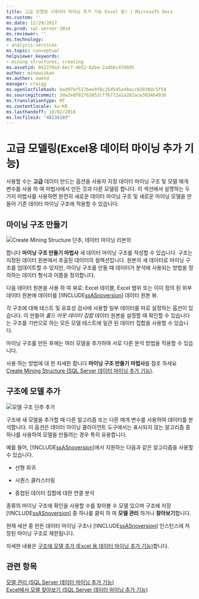 ```yaml
---
title: 고급 모델링 (데이터 마이닝 추가 기능 Excel 용) | Microsoft Docs
ms.custom: ''
ms.date: 12/29/2017
ms.prod: sql-server-2014
ms.reviewer: ''
ms.technology:
- analysis-services
ms.topic: conceptual
helpviewer_keywords:
- mining structures, creating
ms.assetid: 042270a3-6ec7-4b52-b2ba-2adb6c4740d5
author: minewiskan
ms.author: owend
manager: craigg
ms.openlocfilehash: bad97bf517bee9f8c2545d5a48acc02830dc5f58
ms.sourcegitcommit: 3da2edf82763852cff6772a1a282ace3034b4936
ms.translationtype: MT
ms.contentlocale: ko-KR
ms.lasthandoff: 10/02/2018
ms.locfileid: "48134103"
---
```

# <a name="advanced-modeling-data-mining-add-ins-for-excel"></a>고급 모델링(Excel용 데이터 마이닝 추가 기능)
  사용할 수는 **고급** 데이터 만드는 옵션을 사용자 지정 데이터 마이닝 구조 및 모델 매개 변수를 사용 하 여 마법사에서 만든 것과 다른 모델링 합니다. 이 섹션에서 설명하는 두 가지 마법사를 사용하면 완전히 새로운 데이터 마이닝 구조 및 새로운 마이닝 모델을 만들어 기존 데이터 마이닝 구조에 적용할 수 있습니다.  
  
## <a name="create-mining-structure"></a>마이닝 구조 만들기  
 ![Create Mining Structure 단추, 데이터 마이닝 리본의](media/dmc-createstruct.gif "Create Mining Structure 단추, 데이터 마이닝 리본 메뉴")  
  
 합니다 **마이닝 구조 만들기 마법사** 새 데이터 마이닝 구조를 작성할 수 있습니다. 구조는 지정된 데이터 원본에서 추출된 데이터의 컬렉션입니다.  원본의 새 데이터로 마이닝 구조를 업데이트할 수 있지만, 마이닝 구조를 만들 때 데이터가 분석에 사용되는 방법을 정의하는 데이터 형식과 이름을 정의합니다.  
  
 다음 데이터 원본을 사용 하 여 뷰로: Excel 테이블, Excel 범위 또는 이미 정의 된 외부 데이터 원본에 데이터를 [!INCLUDE[ssASnoversion](../includes/ssasnoversion-md.md)] 데이터 원본 뷰.  
  
 각 구조에 대해 테스트 및 유효성 검사에 사용할 일부 데이터를 따로 설정하는 옵션이 있습니다. 이 만들어 *홀드 아웃 데이터 집합* 데이터 원본을 설정할 때 확인할 수 있습니다는 구조를 기반으로 하는 모든 모델 테스트에 일관 된 데이터 집합을 사용할 수 있습니다.  
  
 마이닝 구조를 만든 후에는 여러 모델을 추가하여 서로 다른 분석 방법을 적용할 수 있습니다.  
  
 사용 하는 방법에 대 한 자세한 합니다 **마이닝 구조 만들기 마법사**를 참조 하세요 [Create Mining Structure &#40;SQL Server 데이터 마이닝 추가 기능&#41;](create-mining-structure-sql-server-data-mining-add-ins.md).  
  
## <a name="add-model-to-structure"></a>구조에 모델 추가  
 ![모델 구조 단추 추가](media/dmc-addmodel.gif "구조 단추에 모델 추가")  
  
 구조에 새 모델을 추가할 때 다른 알고리즘 또는 다른 매개 변수를 사용하여 데이터를 분석합니다. 이 옵션은 데이터 마이닝 클라이언트 도구에서는 표시되지 않는 알고리즘 중 하나를 사용하여 모델을 만들려는 경우 특히 유용합니다.  
  
 예를 들어, [!INCLUDE[ssASnoversion](../includes/ssasnoversion-md.md)]에서 지원하는 다음과 같은 알고리즘을 사용할 수 있습니다.  
  
-   선형 회귀  
  
-   시퀀스 클러스터링  
  
-   중첩된 데이터 집합에 대한 연결 분석  
  
 종류의 마이닝 구조에 확인을 사용할 수를 찾아볼 수 모델 있으며 구조에 저장 [!INCLUDE[ssASnoversion](../includes/ssasnoversion-md.md)] 중 하나를 클릭 하 여 **모델 관리** 하거나 **찾아보기**합니다.  
  
 현재 세션 중 만든 데이터 마이닝 구조나 [!INCLUDE[ssASnoversion](../includes/ssasnoversion-md.md)] 인스턴스에 저장된 마이닝 구조로 제한됩니다.  
  
 자세한 내용은 [구조에 모델 추가 &#40;Excel 용 데이터 마이닝 추가 기능&#41;](add-model-to-structure-data-mining-add-ins-for-excel.md)합니다.  
  
## <a name="see-also"></a>관련 항목  
 [모델 관리 &#40;SQL Server 데이터 마이닝 추가 기능&#41;](manage-models-sql-server-data-mining-add-ins.md)   
 [Excel에서 모델 찾아보기 &#40;SQL Server 데이터 마이닝 추가 기능&#41;](browsing-models-in-excel-sql-server-data-mining-add-ins.md)  
  
  
